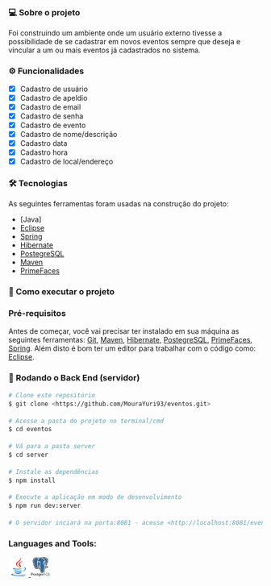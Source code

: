 ### 💻 Sobre o projeto

Foi construindo um ambiente onde um usuário externo tivesse a possibilidade de se cadastrar em novos eventos sempre que deseja e vincular a um ou mais eventos já cadastrados no sistema.

### ⚙️ Funcionalidades

- [x] Cadastro de usuário
- [x] Cadastro de apeldio
- [x] Cadastro de email
- [x] Cadastro de senha
- [x] Cadastro de evento
- [x] Cadastro de nome/descrição
- [x] Cadastro data
- [x] Cadastro hora
- [x] Cadastro de local/endereço

### 🛠 Tecnologias

As seguintes ferramentas foram usadas na construção do projeto:

- [Java]
- [Eclipse](https://www.eclipse.org/)
- [Spring](https://spring.io/)
- [Hibernate](https://hibernate.org/)
- [PostegreSQL](https://www.postgresql.org/)
- [Maven](https://maven.apache.org/)
- [PrimeFaces](https://www.primefaces.org/downloads/)

### 🚀 Como executar o projeto

### Pré-requisitos

Antes de começar, você vai precisar ter instalado em sua máquina as seguintes ferramentas:
[Git](https://git-scm.com), [Maven](https://maven.apache.org/), [Hibernate](https://hibernate.org/), [PostegreSQL](https://www.postgresql.org/), [PrimeFaces](https://www.primefaces.org/downloads/), [Spring](https://spring.io/). 
Além disto é bom ter um editor para trabalhar com o código como: [Eclipse](https://www.eclipse.org/).


### 🎲 Rodando o Back End (servidor)

```bash
# Clone este repositório
$ git clone <https://github.com/MouraYuri93/eventos.git>

# Acesse a pasta do projeto no terminal/cmd
$ cd eventos

# Vá para a pasta server
$ cd server

# Instale as dependências
$ npm install

# Execute a aplicação em modo de desenvolvimento
$ npm run dev:server

# O servidor inciará na porta:8081 - acesse <http://localhost:8081/events>
```


<h3 align="left">Languages and Tools:</h3>
<p align="left"> <a href="https://www.java.com" target="_blank"> <img src="https://raw.githubusercontent.com/devicons/devicon/master/icons/java/java-original.svg" alt="java" width="40" height="40"/> </a> <a href="https://www.postgresql.org" target="_blank"> <img src="https://raw.githubusercontent.com/devicons/devicon/master/icons/postgresql/postgresql-original-wordmark.svg" alt="postgresql" width="40" height="40"/> </a> </p>















